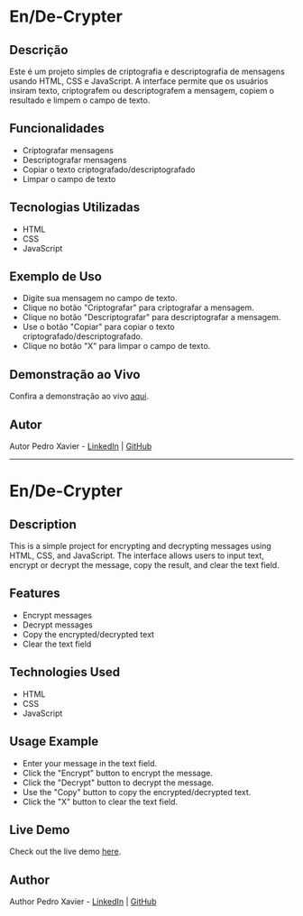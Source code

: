 # En/De-Crypter

## Descrição

Este é um projeto simples de criptografia e descriptografia de mensagens usando HTML, CSS e JavaScript. A interface permite que os usuários insiram texto, criptografem ou descriptografem a mensagem, copiem o resultado e limpem o campo de texto.

## Funcionalidades

- Criptografar mensagens
- Descriptografar mensagens
- Copiar o texto criptografado/descriptografado
- Limpar o campo de texto

## Tecnologias Utilizadas

- HTML
- CSS
- JavaScript

## Exemplo de Uso

- Digite sua mensagem no campo de texto.
- Clique no botão "Criptografar" para criptografar a mensagem.
- Clique no botão "Descriptografar" para descriptografar a mensagem.
- Use o botão "Copiar" para copiar o texto criptografado/descriptografado.
- Clique no botão "X" para limpar o campo de texto.

## Demonstração ao Vivo

Confira a demonstração ao vivo [aqui](https://decodificador-one-rose.vercel.app).

## Autor

Autor
Pedro Xavier - [LinkedIn](https://www.linkedin.com/in/pedrohenriquereisxavier/) | [GitHub](https://github.com/Pedro-DataX)

---

# En/De-Crypter

## Description

This is a simple project for encrypting and decrypting messages using HTML, CSS, and JavaScript. The interface allows users to input text, encrypt or decrypt the message, copy the result, and clear the text field.

## Features

- Encrypt messages
- Decrypt messages
- Copy the encrypted/decrypted text
- Clear the text field

## Technologies Used

- HTML
- CSS
- JavaScript

## Usage Example

- Enter your message in the text field.
- Click the "Encrypt" button to encrypt the message.
- Click the "Decrypt" button to decrypt the message.
- Use the "Copy" button to copy the encrypted/decrypted text.
- Click the "X" button to clear the text field.

## Live Demo

Check out the live demo [here](https://decodificador-one-rose.vercel.app).

## Author

Author
Pedro Xavier - [LinkedIn](https://www.linkedin.com/in/pedrohenriquereisxavier/) | [GitHub](https://github.com/Pedro-DataX)
